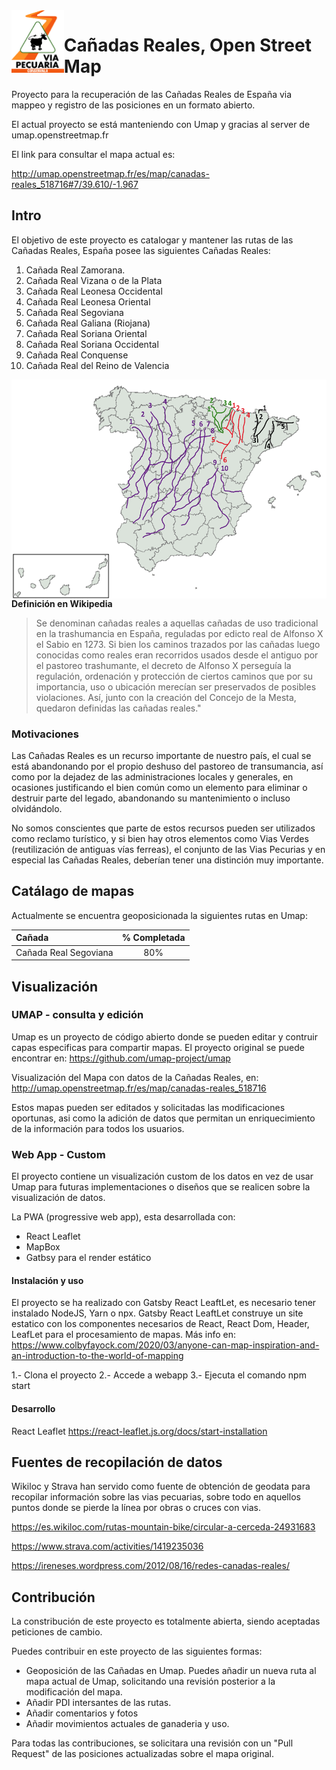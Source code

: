 <img src="./img/logoviapecuaria.png" align="left" height="100">

# Cañadas Reales, Open Street Map

Proyecto para la recuperación de las Cañadas Reales de España via mappeo y registro de las posiciones en un formato abierto.

El actual proyecto se está manteniendo con Umap y gracias al server de umap.openstreetmap.fr

El link para consultar el mapa actual es:


http://umap.openstreetmap.fr/es/map/canadas-reales_518716#7/39.610/-1.967


## Intro

El objetivo de este proyecto es catalogar y mantener las rutas de las Cañadas Reales, España posee las siguientes Cañadas Reales:

1. Cañada Real Zamorana. 
2. Cañada Real Vizana o de la Plata
3. Cañada Real Leonesa Occidental 
4. Cañada Real Leonesa Oriental
5. Cañada Real Segoviana
6. Cañada Real Galiana (Riojana)
7. Cañada Real Soriana Oriental
8. Cañada Real Soriana Occidental
9. Cañada Real Conquense
10. Cañada Real del Reino de Valencia

<a href="url">
<img src="./img/Principales_vias_pecuarias.png" align="left" height="350">
</a></br></br></br></br></br></br></br></br></br></br></br></br></br></br></br></br>

**Definición en Wikipedia**
> Se denominan cañadas reales a aquellas cañadas de uso tradicional en la trashumancia en España, reguladas por edicto real de Alfonso X el Sabio en 1273. Si bien los caminos trazados por las cañadas luego conocidas como reales eran recorridos usados desde el antiguo por el pastoreo trashumante, el decreto de Alfonso X perseguía la regulación, ordenación y protección de ciertos caminos que por su importancia, uso o ubicación merecían ser preservados de posibles violaciones. Así, junto con la creación del Concejo de la Mesta, quedaron definidas las cañadas reales."


### Motivaciones

Las Cañadas Reales es un recurso importante de nuestro país, el cual se está abandonando por el propio deshuso del pastoreo de transumancia, así como por la dejadez de las administraciones locales y generales, en ocasiones justificando el bien común como un elemento para eliminar o destruir parte del legado, abandonando su mantenimiento o incluso olvidándolo.

No somos conscientes que parte de estos recursos pueden ser utilizados como reclamo turístico, y si bien hay otros elementos como Vias Verdes (reutilización de antiguas vías ferreas), el conjunto de las Vias Pecurias y en especial las Cañadas Reales, deberían tener una distinción muy importante.

## Catálago de mapas 

Actualmente se encuentra geoposicionada la siguientes rutas en Umap:

| Cañada       | % Completada     | 
| :------------- | :----------: | 
|  Cañada Real Segoviana | 80%   | 



## Visualización 
### UMAP - consulta y edición 

Umap es un proyecto de código abierto donde se pueden editar y contruir capas especificas para compartir mapas. El proyecto original se puede encontrar en: https://github.com/umap-project/umap

Visualización del Mapa con datos de la Cañadas Reales, en:
http://umap.openstreetmap.fr/es/map/canadas-reales_518716

Estos mapas pueden ser editados y solicitadas las modificaciones oportunas, asi como la adición de datos que permitan un enriquecimiento de la información para todos los usuarios.


### Web App - Custom
El proyecto contiene un visualización custom de los datos en vez de usar Umap para futuras implementaciones o diseños que se realicen sobre la visualización de datos.

La PWA (progressive web app), esta desarrollada con:
- React Leaflet
- MapBox
- Gatbsy para el render estático

#### Instalación y uso

El proyecto se ha realizado con Gatsby React LeaftLet, es necesario tener instalado NodeJS, Yarn o npx. 
Gatsby React LeaftLet construye un site estatico con los componentes necesarios de React, React Dom, Header, LeafLet para el procesamiento de mapas.
Más info en: https://www.colbyfayock.com/2020/03/anyone-can-map-inspiration-and-an-introduction-to-the-world-of-mapping

1.- Clona el proyecto
2.- Accede a webapp
3.- Ejecuta el comando npm start


#### Desarrollo

React Leaflet
https://react-leaflet.js.org/docs/start-installation



## Fuentes de recopilación de datos

Wikiloc y Strava han servido como fuente de obtención de geodata para recopilar información sobre las vias pecuarias, sobre todo en aquellos puntos donde se pierde la línea por obras o cruces con vias.

https://es.wikiloc.com/rutas-mountain-bike/circular-a-cerceda-24931683

https://www.strava.com/activities/1419235036

https://ireneses.wordpress.com/2012/08/16/redes-canadas-reales/



## Contribución

La constribución de este proyecto es totalmente abierta, siendo aceptadas peticiones de cambio.

Puedes contribuir en este proyecto de las siguientes formas:

- Geoposición de las Cañadas en Umap. Puedes añadir un nueva ruta al mapa actual de Umap, solicitando una revisión posterior a la modificación del mapa.
- Añadir PDI intersantes de las rutas.
- Añadir comentarios y fotos
- Añadir movimientos actuales de ganaderia y uso.

Para todas las contribuciones, se solicitara una revisión con un "Pull Request" de las posiciones actualizadas sobre el mapa original.







